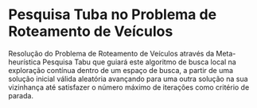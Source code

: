 # Pesquisa Tuba no Problema de Roteamento de Veículos
Resolução do Problema de Roteamento de Veículos através da Meta-heurística Pesquisa Tabu que guiará este algoritmo de busca local na exploração contínua dentro de um espaço de busca, a partir de uma solução inicial válida aleatória avançando para uma outra solução na sua vizinhança até satisfazer o número máximo de iterações como critério de parada.
